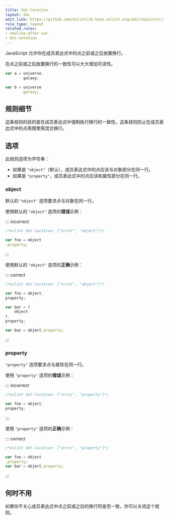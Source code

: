 ```yaml
---
title: dot-location
layout: doc
edit_link: https://github.com/eslint/zh-hans.eslint.org/edit/main/src/rules/dot-location.md
rule_type: layout
related_rules:
- newline-after-var
- dot-notation
---
```


JavaScript 允许你在成员表达式中的点之前或之后放置换行。

在点之前或之后放置换行的一致性可以大大增加可读性。

```js
var a = universe.
        galaxy;

var b = universe
       .galaxy;
```

## 规则细节

这条规则的目的是在成员表达式中强制执行换行的一致性。这条规则防止在成员表达式中的点周围使用混合换行。

## 选项

此规则选项为字符串：

* 如果是 `"object"`（默认），成员表达式中的点应该与对象部分在同一行。
* 如果是 `"property"`，成员表达式中的点应该和属性部分在同一行。

### object

默认的 `"object"` 选项要求点与对象在同一行。

使用默认的 `"object"` 选项的**错误**示例：

::: incorrect

```js
/*eslint dot-location: ["error", "object"]*/

var foo = object
.property;
```

:::

使用默认的 `"object"` 选项的**正确**示例：

::: correct

```js
/*eslint dot-location: ["error", "object"]*/

var foo = object.
property;

var bar = (
    object
).
property;

var baz = object.property;
```

:::

### property

`"property"` 选项要求点与属性在同一行。

使用 `"property"` 选项的**错误**示例：

::: incorrect

```js
/*eslint dot-location: ["error", "property"]*/

var foo = object.
property;
```

:::

使用 `"property"` 选项的**正确**示例：

::: correct

```js
/*eslint dot-location: ["error", "property"]*/

var foo = object
.property;
var bar = object.property;
```

:::

## 何时不用

如果你不关心成员表达式中点之前或之后的换行符是否一致，你可以关闭这个规则。
